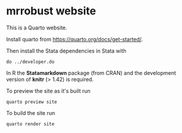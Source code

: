 # mrrobust website

This is a Quarto website.

Install quarto from <https://quarto.org/docs/get-started/>.

Then install the Stata dependencies in Stata with

```
do ../developer.do
```

In R the **Statamarkdown** package (from CRAN) and the development version of **knitr** (> 1.42) is required.

To preview the site as it's built run

```
quarto preview site
```

To build the site run

```
quarto render site
```
